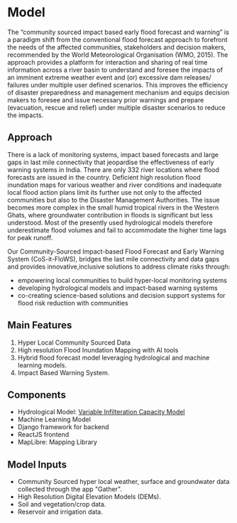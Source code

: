 # Model

The “community sourced impact based early flood forecast and warning” is a paradigm shift from the conventional flood forecast approach to forefront the needs of the affected communities, stakeholders and decision makers, recommended by the World Meteorological Organisation (WMO, 2015). The approach provides a platform for interaction and sharing of real time information across a river basin to understand and foresee the impacts of an imminent extreme weather event  and (or) excessive dam releases/ failures under multiple user defined scenarios. This improves the efficiency of disaster preparedness and management mechanism and equips decision makers to foresee and issue necessary prior warnings and prepare (evacuation, rescue and relief) under multiple disaster scenarios to reduce the impacts.

## Approach

There is a lack of monitoring systems, impact based forecasts and large gaps in last mile connectivity that jeopardise the effectiveness of early warning systems in India. There are only 332 river locations where flood forecasts are issued in the country. Deficient high resolution flood inundation maps for various weather and river conditions and inadequate local flood action plans limit its further use not only to the affected communities but also to the Disaster Management Authorities. The issue becomes more complex in the small humid tropical rivers in the Western Ghats, where groundwater contribution in floods is significant but less understood. Most of the presently used hydrological models therefore underestimate flood volumes and fail to accommodate the higher time lags for peak runoff.

Our Community-Sourced Impact-based Flood Forecast and Early Warning System (CoS-it-FloWS), bridges the last mile connectivity and data gaps and provides innovative,inclusive solutions to address climate risks through:

+ empowering local communities to build hyper-local monitoring systems
+ developing hydrological models and impact-based warning systems
+ co-creating science-based solutions and decision support systems for flood risk reduction with communities

## Main Features

1. Hyper Local Community Sourced Data
2. High resolution Flood Inundation Mapping with AI tools
3. Hybrid flood forecast model leveraging hydrological and machine learning models.
4. Impact Based Warning System.

## Components

+ Hydrological Model: [Variable Infilteration Capacity Model](https://github.com/UW-Hydro/VIC)
+ Machine Learning Model
+ Django framework for backend
+ ReactJS frontend
+ MapLibre: Mapping Library

## Model Inputs

+ Community Sourced hyper local weather, surface and groundwater data collected through the app "Gather".
+ High Resolution Digital Elevation Models (DEMs).
+ Soil and vegetation/crop data.
+ Reservoir and irrigation data.

